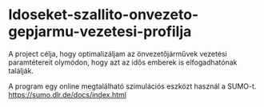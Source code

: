 # Idoseket-szallito-onvezeto-gepjarmu-vezetesi-profilja
A project célja, hogy optimalizáljam az önvezetőjárművek vezetési paramtétereit olymódon, hogy azt az idős emberek is elfogadhatónak találják.

A program egy online megtalálható szimulációs eszközt használ a SUMO-t. https://sumo.dlr.de/docs/index.html
